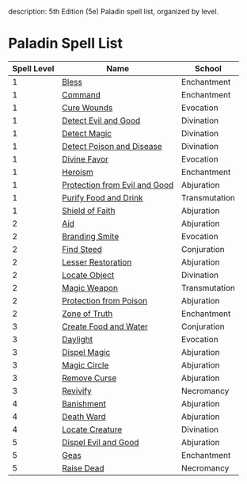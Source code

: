 description: 5th Edition (5e) Paladin spell list, organized by level.

# Paladin Spell List
|Spell Level|Name|School|
|-|-|-|
|1|[Bless](/spellcasting/spells/bless/index.html)|Enchantment
|1|[Command](/spellcasting/spells/command/index.html)|Enchantment
|1|[Cure Wounds](/spellcasting/spells/cure_wounds/index.html)|Evocation
|1|[Detect Evil and Good](/spellcasting/spells/detect_evil_and_good/index.html)|Divination
|1|[Detect Magic](/spellcasting/spells/detect_magic/index.html)|Divination
|1|[Detect Poison and Disease](/spellcasting/spells/detect_poison_and_disease/index.html)|Divination
|1|[Divine Favor](/spellcasting/spells/divine_favor/index.html)|Evocation
|1|[Heroism](/spellcasting/spells/heroism/index.html)|Enchantment
|1|[Protection from Evil and Good](/spellcasting/spells/protection_from_evil_and_good/index.html)|Abjuration
|1|[Purify Food and Drink](/spellcasting/spells/purify_food_and_drink/index.html)|Transmutation
|1|[Shield of Faith](/spellcasting/spells/shield_of_faith/index.html)|Abjuration
|2|[Aid](/spellcasting/spells/aid/index.html)|Abjuration
|2|[Branding Smite](/spellcasting/spells/branding_smite/index.html)|Evocation
|2|[Find Steed](/spellcasting/spells/find_steed/index.html)|Conjuration
|2|[Lesser Restoration](/spellcasting/spells/lesser_restoration/index.html)|Abjuration
|2|[Locate Object](/spellcasting/spells/locate_object/index.html)|Divination
|2|[Magic Weapon](/spellcasting/spells/magic_weapon/index.html)|Transmutation
|2|[Protection from Poison](/spellcasting/spells/protection_from_poison/index.html)|Abjuration
|2|[Zone of Truth](/spellcasting/spells/zone_of_truth/index.html)|Enchantment
|3|[Create Food and Water](/spellcasting/spells/create_food_and_water/index.html)|Conjuration
|3|[Daylight](/spellcasting/spells/daylight/index.html)|Evocation
|3|[Dispel Magic](/spellcasting/spells/dispel_magic/index.html)|Abjuration
|3|[Magic Circle](/spellcasting/spells/magic_circle/index.html)|Abjuration
|3|[Remove Curse](/spellcasting/spells/remove_curse/index.html)|Abjuration
|3|[Revivify](/spellcasting/spells/revivify/index.html)|Necromancy
|4|[Banishment](/spellcasting/spells/banishment/index.html)|Abjuration
|4|[Death Ward](/spellcasting/spells/death_ward/index.html)|Abjuration
|4|[Locate Creature](/spellcasting/spells/locate_creature/index.html)|Divination
|5|[Dispel Evil and Good](/spellcasting/spells/dispel_evil_and_good/index.html)|Abjuration
|5|[Geas](/spellcasting/spells/geas/index.html)|Enchantment
|5|[Raise Dead](/spellcasting/spells/raise_dead/index.html)|Necromancy
